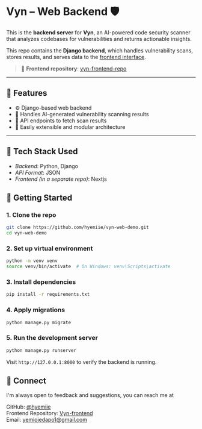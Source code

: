 # Vyn – Web Backend 🛡️

This is the **backend server** for **Vyn**, an AI-powered code security scanner that analyzes codebases for vulnerabilities and returns actionable insights.


This repo contains the **Django backend**, which handles vulnerability scans, stores results, and serves data to the [frontend interface](https://vyn-web-scanner.onrender.com/hero).

> 🔗 **Frontend repository**: [vyn-frontend-repo](https://github.com/hyemiie/vyn_web_scanner)

---

## 🔧 Features

- ⚙️ Django-based web backend
- 🧠 Handles AI-generated vulnerability scanning results
- 🔐 API endpoints to fetch scan results
- 🌱 Easily extensible and modular architecture

---


## 🧱 Tech Stack Used
- *Backend*: Python, Django
- *API Format*: JSON
- *Frontend (in a separate repo)*: Nextjs
  

## 🚀 Getting Started

### 1. Clone the repo

```bash
git clone https://github.com/hyemiie/vyn-web-demo.git
cd vyn-web-demo
```

### 2. Set up virtual environment
```bash
python -m venv venv
source venv/bin/activate  # On Windows: venv\Scripts\activate
```

### 3. Install dependencies
```bash
pip install -r requirements.txt
```

### 4. Apply migrations
```bash
python manage.py migrate
```

### 5. Run the development server
```bash
python manage.py runserver
```
Visit `http://127.0.0.1:8000` to verify the backend is running.


## 🤝 Connect
I'm always open to feedback and suggestions, you can reach me at 

GitHub: [@hyemiie](https://github.com/hyemiie)  
Frontend Repository: [Vyn-frontend](https://github.com/hyemiie/vyn_web_scanner)  
Email: yemiojedapo1@gmail.com


